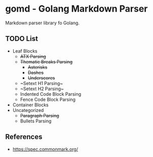 # gomd - Golang Markdown Parser

Markdown parser library fo Golang.

## TODO List

* Leaf Blocks
    * ~~ATX Parsing~~
    * ~~Thematic Breaks Parsing~~
        * ~~Asterisks~~
        * ~~Dashes~~
        * ~~Underscores~~
    * ~Setext H1 Parsing~
    * ~Setext H2 Parsing~
    * Indented Code Block Parsing
    * Fence Code Block Parsing
* Container Blocks
* Uncategorized
    * ~~Paragraph Parsing~~
    * Bullets Parsing

## References

* https://spec.commonmark.org/
